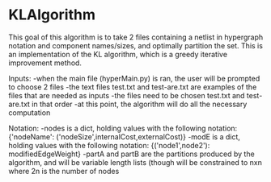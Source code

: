 # KLAlgorithm

This goal of this algorithm is to take 2 files containing a netlist in hypergraph notation and component names/sizes, and optimally partition the set. This is an implementation of the KL algorithm, which is a greedy iterative improvement method.

Inputs:
  -when the main file (hyperMain.py) is ran, the user will be prompted to choose 2 files
  -the text files test.txt and test-are.txt are examples of the files that are needed as inputs
  -the files need to be chosen test.txt and test-are.txt in that order
  -at this point, the algorithm will do all the necessary computation

Notation:
  -nodes is a dict, holding values with the following notation: {'nodeName': ('nodeSize',internalCost,externalCost)}
  -modE is a dict, holding values with the following notation: {('node1',node2'): modifiedEdgeWeight}
  -partA and partB are the partitions produced by the algorithm, and will be variable length lists (though will be constrained to nxn where 2n is the number of nodes 
